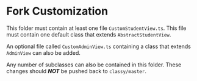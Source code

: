 # Fork Customization

This folder must contain at least one file `CustomStudentView.ts`. This file must contain one default class that extends `AbstractStudentView`. 

An optional file called `CustomAdminView.ts` containing a class that extends `AdminView` can also be added. 

Any number of subclasses can also be contained in this folder. These changes should ***NOT*** be pushed back to `classy/master`.
  